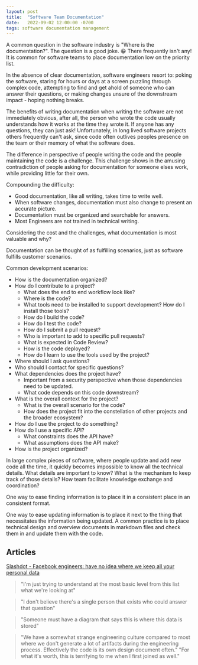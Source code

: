 ```yaml
---
layout: post
title:  "Software Team Documentation"
date:   2022-09-02 12:00:00 -0700
tags: software documentation management
---
```


A common question in the software industry is "Where is the documentation?". The question is a good joke. 😀 There frequently isn't any! It is common for software teams to place documentation low on the priority list.

In the absence of clear documentation, software engineers resort to: poking the software, staring for hours or days at a screen puzzling through complex code, attempting to find and get ahold of someone who can answer their questions, or making changes unsure of the downstream impact - hoping nothing breaks.

The benefits of writing documentation when writing the software are not immediately obvious, after all, the person who wrote the code usually understands how it works at the time they wrote it. If anyone has any questions, they can just ask! Unfortunately, in long lived software projects others frequently can't ask, since code often outlives peoples presence on the team or their memory of what the software does.

The difference in perspective of people writing the code and the people maintaining the code is a challenge. This challenge shows in the amusing contradiction of people asking for documentation for someone elses work, while providing little for their own.

Compounding the difficulty:

- Good documentation, like all writing, takes time to write well.
- When software changes, documentation must also change to present an accurate picture.
- Documentation must be organized and searchable for answers.
- Most Engineers are not trained in technical writing.

Considering the cost and the challenges, what documentation is most valuable and why?


Documentation can be thought of as fulfilling scenarios, just as software fulfills customer scenarios.

Common development scenarios:

- How is the documentation organized?
- How do I contribute to a project?
    - What does the end to end workflow look like?
    - Where is the code?
    - What tools need to be installed to support development? How do I install those tools?
    - How do I build the code?
    - How do I test the code?
    - How do I submit a pull request?
    - Who is important to add to specific pull requests?
    - What is expected in Code Review?
    - How is the code deployed?
    - How do I learn to use the tools used by the project?
- Where should I ask questions?
- Who should I contact for specific questions?
- What dependencies does the project have?
    - Important from a security perspective when those dependencies need to be updated.
    - What code depends on this code downstream?
- What is the overall context for the project?
    - What is the overall scenario for the code?
    - How does the project fit into the constellation of other projects and the broader ecosystem?
- How do I use the project to do something?
- How do I use a specific API?
    - What constraints does the API have?
    - What assumptions does the API make?
- How is the project organized?


In large complex pieces of software, where people update and add new code all the time, it quickly becomes impossible to know all the technical details. What details are important to know? What is the mechanism to keep track of those details? How team facilitate knowledge exchange and coordination?

One way to ease finding information is to place it in a consistent place in an consistent format.

One way to ease updating information is to place it next to the thing that necessitates the information being updated. A common practice is to place technical design and overview documents in markdown files and check them in and update them with the code.

## Articles

[Slashdot - Facebook engineers: have no idea where we keep all your personal data](https://tech.slashdot.org/story/22/09/07/2114208/facebook-engineers-we-have-no-idea-where-we-keep-all-your-personal-data)

> "I'm just trying to understand at the most basic level from this list what we're looking at"

> "I don't believe there's a single person that exists who could answer that question"

> "Someone must have a diagram that says this is where this data is stored"

> "We have a somewhat strange engineering culture compared to most where we don't generate a lot of artifacts during the engineering process. Effectively the code is its own design document often."
> "For what it's worth, this is terrifying to me when I first joined as well."
